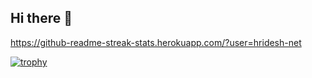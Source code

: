 ## Hi there 👋

https://github-readme-streak-stats.herokuapp.com/?user=hridesh-net

[![trophy](https://github-profile-trophy.vercel.app/?username=paras-2407)](https://github.com/paras-2407/github-profile-trophy)


